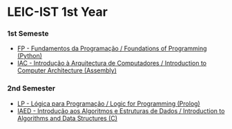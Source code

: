 # LEIC-IST 1st Year

### 1st Semeste
* [FP - Fundamentos da Programação / Foundations of Programming (Python)](FP)
* [IAC - Introdução à Arquitectura de Computadores / Introduction to Computer Architecture (Assembly)](IAC)

### 2nd Semester
* [LP - Lógica para Programação / Logic for Programming (Prolog)](LP)
* [IAED - Introdução aos Algoritmos e Estruturas de Dados / Introduction to Algorithms and Data Structures (C)](IAED)
